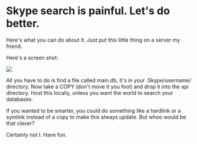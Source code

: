 # Skype search is painful. Let's do better.

Here's what you can do about it.  Just put this little thing on a server my friend.

Here's a screen shot:

<img src=http://i.imgur.com/LuyrWd8.png>

All you have to do is find a file called main.db, it's in your .Skype/username/ directory.  Now take a COPY (don't move it you fool) and drop it into the api directory.  Host this locally, unless you want the world to search your databases.

If you wanted to be smarter, you could do something like a hardlink or a symlink instead of a copy to make this always update.  But whoo would be that clever?

Certainly not I.  Have fun.
